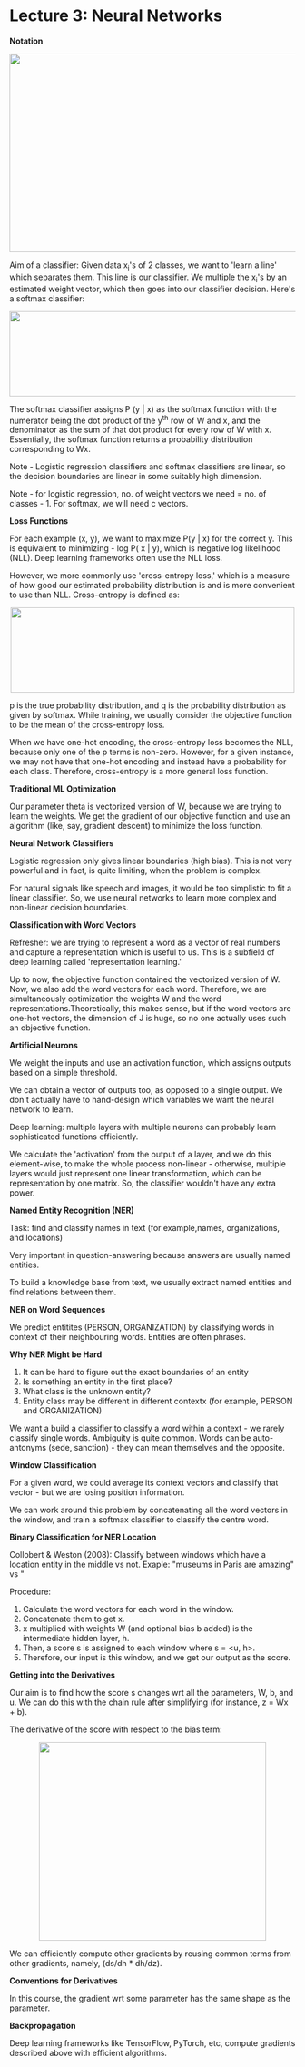 # Lecture 3: Neural Networks

**Notation**

<p align="center">
  <img width="550" height="350" src="https://user-images.githubusercontent.com/21968647/64905019-261eea00-d687-11e9-96ae-0c55b4c38da0.png">
</p>

Aim of a classifier: Given data x<sub>i</sub>'s of 2 classes, we want to 'learn a line' which separates them. This line is our classifier. We multiple the x<sub>i</sub>'s by an estimated weight vector, which then goes into our classifier decision. Here's a softmax classifier:

<p align="center">
  <img width="750" height="150" src="https://user-images.githubusercontent.com/21968647/64905190-4c458980-d689-11e9-8f9a-04485f6e8816.png">
</p>

The softmax classifier assigns P (y | x) as the softmax function with the numerator being the dot product of the y<sup>th</sup> row of W and x, and the denominator as the sum of that dot product for every row of W with x. Essentially, the softmax function returns a probability distribution corresponding to Wx.

Note - Logistic regression classifiers and softmax classifiers are linear, so the decision boundaries are linear in some suitably high dimension.

Note - for logistic regression, no. of weight vectors we need = no. of classes - 1. For softmax, we will need c vectors.

**Loss Functions**

For each example (x, y), we want to maximize P(y | x) for the correct y. This is equivalent to minimizing - log P( x | y), which is negative log likelihood (NLL). Deep learning frameworks often use the NLL loss.

However, we more commonly use 'cross-entropy loss,' which is a measure of how good our estimated probability distribution is and is more convenient to use than NLL. Cross-entropy is defined as:

<p align="center">
  <img width="500" height="150" src="https://user-images.githubusercontent.com/21968647/68459919-7617ba00-01bb-11ea-9379-6d96028b7a00.png">
</p>

p is the true probability distribution, and q is the probability distribution as given by softmax. While training, we usually consider the objective function to be the mean of the cross-entropy loss.

When we have one-hot encoding, the cross-entropy loss becomes the NLL, because only one of the p terms is non-zero. However, for a given instance, we may not have that one-hot encoding and instead have a probability for each class. Therefore, cross-entropy is a more general loss function.

**Traditional ML Optimization**

Our parameter theta is vectorized version of W, because we are trying to learn the weights. We get the gradient of our objective function and use an algorithm (like, say, gradient descent) to minimize the loss function.

**Neural Network Classifiers**

Logistic regression only gives linear boundaries (high bias). This is not very powerful and in fact, is quite limiting, when the problem is complex.

For natural signals like speech and images, it would be too simplistic to fit a linear classifier. So, we use neural networks to learn more complex and non-linear decision boundaries.

**Classification with Word Vectors**

Refresher: we are trying to represent a word as a vector of real numbers and capture a representation which is useful to us. This is a subfield of deep learning called 'representation learning.'

Up to now, the objective function contained the vectorized version of W. Now, we also add the word vectors for each word. Therefore, we are simultaneously optimization the weights W and the word representations.Theoretically, this makes sense, but if the word vectors are one-hot vectors, the dimension of J is huge, so no one actually uses such an objective function.

**Artificial Neurons**

We weight the inputs and use an activation function, which assigns outputs based on a simple threshold.

We can obtain a vector of outputs too, as opposed to a single output. We don't actually have to hand-design which variables we want the neural network to learn. 

Deep learning: multiple layers with multiple neurons can probably learn sophisticated functions efficiently.

We calculate the 'activation' from the output of a layer, and we do this element-wise, to make the whole process non-linear - otherwise, multiple layers would just represent one linear transformation, which can be representation by one matrix. So, the classifier wouldn't have any extra power.

**Named Entity Recognition (NER)**

Task: find and classify names in text (for example,names, organizations, and locations)

Very important in question-answering because answers are usually named entities.

To build  a knowledge base from text, we usually extract named entities and find relations between them.

**NER on Word Sequences**

We predict entitites (PERSON, ORGANIZATION) by classifying words in context of their neighbouring words. Entities are often phrases.

**Why NER Might be Hard**

1. It can be hard to figure out the exact boundaries of an entity
2. Is something an entity in the first place?
3. What class is the unknown entity?
4. Entity class may be different in different contextx (for example, PERSON and ORGANIZATION)

We want a build a classifier to classify a word within a context - we rarely classify single words. Ambiguity is quite common. Words can be auto-antonyms (sede, sanction) - they can mean themselves and the opposite.

**Window Classification**

For a given word, we could average its context vectors and classify that vector - but we are losing position information.

We can work around this problem by concatenating all the word vectors in the window, and train a softmax classifier to classify the centre word.

**Binary Classification for NER Location**

Collobert & Weston (2008): Classify between windows which have a location entity in the middle vs not. Exaple: "museums in Paris are amazing" vs "

Procedure:
1. Calculate the word vectors for each word in the window.
2. Concatenate them to get x.
3. x multiplied with weights W (and optional bias b added) is the intermediate hidden layer, h.
4. Then, a score s is assigned to each window where s = <u, h>. 
5. Therefore, our input is this window, and we get our output as the score.

**Getting into the Derivatives**

Our aim is to find how the score s changes wrt all the parameters, W, b, and u. We can do this with the chain rule after simplifying (for instance, z = Wx + b).

The derivative of the score with respect to the bias term: 

<p align="center">
  <img width="400" height="350" src="https://user-images.githubusercontent.com/21968647/68907447-a819a680-06fc-11ea-849b-d9d592c35140.png">
</p>

We can efficiently compute other gradients by reusing common terms from other gradients, namely, (ds/dh * dh/dz).

**Conventions for Derivatives**

In this course, the gradient wrt some parameter has the same shape as the parameter.

**Backpropagation**

Deep learning frameworks like TensorFlow, PyTorch, etc, compute gradients described above with efficient algorithms.
